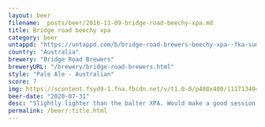 ```yaml
---
layout: beer
filename: _posts/beer/2016-11-09-bridge-road-beechy-xpa.md
title: Bridge road beechy xpa
category: beer
untappd: "https://untappd.com/b/bridge-road-brewers-beechy-xpa--fka-summer-ale-/2368401"
country: "Australia"
brewery: "Bridge Road Brewers"
breweryURL: "/brewery/bridge-road-brewers.html"
style: "Pale Ale - Australian"
score: 7
img: https://scontent.fsyd9-1.fna.fbcdn.net/v/t1.0-0/p480x480/111713404_10158492317058745_1158321121277650934_o.jpg?_nc_cat=104&_nc_sid=0be424&_nc_ohc=JdItYWuMx2IAX9siDM4&_nc_ht=scontent.fsyd9-1.fna&_nc_tp=6&oh=d2027086b6629de74952254e28ca0fc1&oe=5F4B69AF
beer-date: "2020-07-31"
desc: "Slightly lighter than the balter XPA. Would make a good session ale"
permalink: /beer/:title.html
---
```

